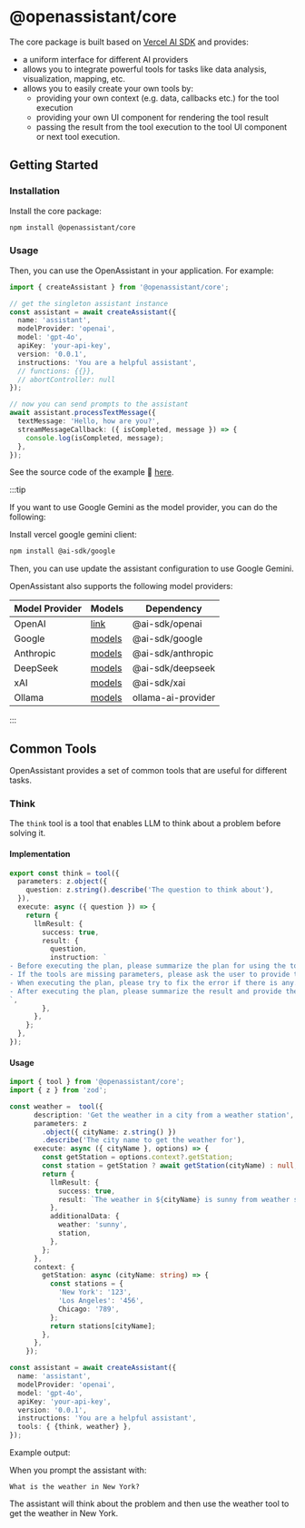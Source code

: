 # @openassistant/core

The core package is built based on [Vercel AI SDK](https://sdk.vercel.ai/docs) and provides:

- a uniform interface for different AI providers
- allows you to integrate powerful tools for tasks like data analysis, visualization, mapping, etc.
- allows you to easily create your own tools by:
  - providing your own context (e.g. data, callbacks etc.) for the tool execution
  - providing your own UI component for rendering the tool result
  - passing the result from the tool execution to the tool UI component or next tool execution.

## Getting Started

### Installation

Install the core package:

```bash
npm install @openassistant/core
```

### Usage

Then, you can use the OpenAssistant in your application. For example:

```ts
import { createAssistant } from '@openassistant/core';

// get the singleton assistant instance
const assistant = await createAssistant({
  name: 'assistant',
  modelProvider: 'openai',
  model: 'gpt-4o',
  apiKey: 'your-api-key',
  version: '0.0.1',
  instructions: 'You are a helpful assistant',
  // functions: {{}},
  // abortController: null
});

// now you can send prompts to the assistant
await assistant.processTextMessage({
  textMessage: 'Hello, how are you?',
  streamMessageCallback: ({ isCompleted, message }) => {
    console.log(isCompleted, message);
  },
});
```

See the source code of the example 🔗 [here](https://github.com/GeoDaCenter/openassistant/tree/main/examples/cli_example).

:::tip

If you want to use Google Gemini as the model provider, you can do the following:

Install vercel google gemini client:

```bash
npm install @ai-sdk/google
```

Then, you can use update the assistant configuration to use Google Gemini.

OpenAssistant also supports the following model providers:

| Model Provider | Models                                                                                             | Dependency         |
| -------------- | -------------------------------------------------------------------------------------------------- | ------------------ |
| OpenAI         | [link](https://sdk.vercel.ai/providers/ai-sdk-providers/openai#model-capabilities)                 | @ai-sdk/openai     |
| Google         | [models](https://sdk.vercel.ai/providers/ai-sdk-providers/google-generative-ai#model-capabilities) | @ai-sdk/google     |
| Anthropic      | [models](https://sdk.vercel.ai/providers/ai-sdk-providers/anthropic#model-capabilities)            | @ai-sdk/anthropic  |
| DeepSeek       | [models](https://sdk.vercel.ai/providers/ai-sdk-providers/deepseek#model-capabilities)             | @ai-sdk/deepseek   |
| xAI            | [models](https://sdk.vercel.ai/providers/ai-sdk-providers/xai#model-capabilities)                  | @ai-sdk/xai        |
| Ollama         | [models](https://ollama.com/models)                                                                | ollama-ai-provider |

:::

## Common Tools

OpenAssistant provides a set of common tools that are useful for different tasks.

### Think

The `think` tool is a tool that enables LLM to think about a problem before solving it.

#### Implementation

```ts
export const think = tool({
  parameters: z.object({
    question: z.string().describe('The question to think about'),
  }),
  execute: async ({ question }) => {
    return {
      llmResult: {
        success: true,
        result: {
          question,
          instruction: `
- Before executing the plan, please summarize the plan for using the tools.
- If the tools are missing parameters, please ask the user to provide the parameters.
- When executing the plan, please try to fix the error if there is any.
- After executing the plan, please summarize the result and provide the result in a markdown format.
`,
        },
      },
    };
  },
});
```

#### Usage

```ts
import { tool } from '@openassistant/core';
import { z } from 'zod';

const weather =  tool({
      description: 'Get the weather in a city from a weather station',
      parameters: z
        .object({ cityName: z.string() })
        .describe('The city name to get the weather for'),
      execute: async ({ cityName }, options) => {
        const getStation = options.context?.getStation;
        const station = getStation ? await getStation(cityName) : null;
        return {
          llmResult: {
            success: true,
            result: `The weather in ${cityName} is sunny from weather station ${station}.`,
          },
          additionalData: {
            weather: 'sunny',
            station,
          },
        };
      },
      context: {
        getStation: async (cityName: string) => {
          const stations = {
            'New York': '123',
            'Los Angeles': '456',
            Chicago: '789',
          };
          return stations[cityName];
        },
      },
    });

const assistant = await createAssistant({
  name: 'assistant',
  modelProvider: 'openai',
  model: 'gpt-4o',
  apiKey: 'your-api-key',
  version: '0.0.1',
  instructions: 'You are a helpful assistant',
  tools: { {think, weather} },
});
```

Example output:

When you prompt the assistant with:

```
What is the weather in New York?
```

The assistant will think about the problem and then use the weather tool to get the weather in New York.
